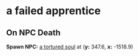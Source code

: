 # a failed apprentice




## On NPC Death

**Spawn NPC:**  [a tortured soul](/npc/51144) at (**y:** 347.6, **x:** -1518.9)





